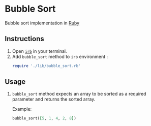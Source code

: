 # Bubble Sort

Bubble sort implementation in [Ruby](https://www.ruby-lang.org/en/)

## Instructions

1. Open [`irb`](https://github.com/ruby/irb#usage) in your terminal.
2. Add `bubble_sort` method to `irb` environment :
    ```ruby
    require './lib/bubble_sort.rb'
    ```

## Usage

1. `bubble_sort` method expects an array to be sorted as a required parameter and returns the sorted array.
    
    Example:
    ```ruby
    bubble_sort([5, 1, 4, 2, 8])
    ```
